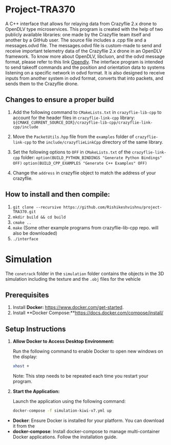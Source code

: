 # Project-TRA370

A C++ interface that allows for relaying data from Crazyflie 2.x drone to OpenDLV type microservices. This program is created with the help of two publicly available libraries: one made by the Crazyflie team itself and another by a GitHub user. The source file includes a .cpp file and a messages.odvd file. The messages.odvd file is custom-made to send and receive important telemetry data of the Crazyflie 2.x drone in an OpenDLV framework. To know more about OpenDLV, libcluon, and the odvd message format, please refer to this link [Opendlv](https://opendlv.org/learn.html). The interface program is intended to send takeoff commands and the position and orientation data to systems listening on a specific network in odvd format. It is also designed to receive inputs from another system in odvd format, converts that into packets, and sends them to the Crazyflie drone.

## Changes to ensure a proper build

1) Add the following command to `CMakeLists.txt` in `crazyflie-lib-cpp` to account for the header files in `crazyflie-link-cpp` library:
   `${CMAKE_CURRENT_SOURCE_DIR}/crazyflie-lib-cpp/crazyflie-link-cpp/include`

2) Move the `PacketUtils.hpp` file from the `examples` folder of `crazyflie-link-cpp` to the `include/crazyflieLinkCpp` directory of the same library.


3) Set the following options to `OFF` in `CMakeLists.txt` of the `crazyflie-link-cpp` folder:
`option(BUILD_PYTHON_BINDINGS "Generate Python Bindings" OFF)`
`option(BUILD_CPP_EXAMPLES "Generate C++ Examples" OFF)`

4) Change the `address` in crazyflie object to match the address of your crazyflie.

## How to install and then compile:
1) `git clone --recursive https://github.com/Rishikeshvishnu/project-TRA370.git`
2) `mkdir build && cd build`
3) `cmake ..`
4) `make` (Some other example programs from crazyflie-lib-cpp repo. will also be downloaded)
5) `./interface` 

# Simulation

The `conetrack` folder in the `simulation` folder contains the objects in the 3D simulation including the texture and the `.obj` files for the vehicle 
## Prerequisites

1. Install **Docker:** https://www.docker.com/get-started.
2. Install **Docker Compose:**https://docs.docker.com/compose/install/

## Setup Instructions

1. **Allow Docker to Access Desktop Environment:**

   Run the following command to enable Docker to open new windows on the display:
   ```bash
   xhost +
   ```
   Note: This step needs to be repeated each time you restart your program.

2. **Start the Application:**

   Launch the application using the following command:
   ```bash
   docker-compose -f simulation-kiwi-v7.yml up
   ```

- **Docker**: Ensure Docker is installed for your platform. You can download it from the 
- **docker-compose**: Install docker-compose to manage multi-container Docker applications. Follow the installation guide.
   
